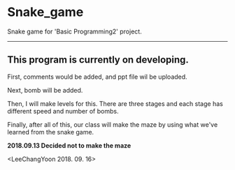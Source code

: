 # Snake_game
Snake game for 'Basic Programming2' project.
***

This program is currently on developing.
---

First, comments would be added, and ppt file wil be uploaded.

Next, bomb will be added.

Then, I will make levels for this. There are three stages and each stage has different speed and number of bombs.

Finally, after all of this, our class will make the maze by using what we've learned from the snake game. 

**2018.09.13 Decided not to make the maze**

<LeeChangYoon 2018. 09. 16>
